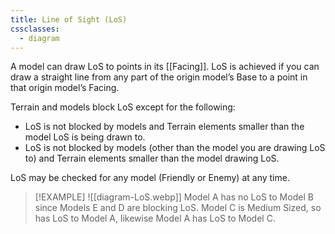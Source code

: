 ```yaml
---
title: Line of Sight (LoS)
cssclasses:
  - diagram
---
```

A model can draw LoS to points in its [[Facing]]. LoS is achieved if you can draw a straight line from any part of the origin model’s Base to a point in that origin model’s Facing.

Terrain and models block LoS except for the following:
- LoS is not blocked by models and Terrain elements smaller than the model LoS is being drawn to.
- LoS is not blocked by models (other than the model you are drawing LoS to) and Terrain elements smaller than the model drawing LoS.

LoS may be checked for any model (Friendly or Enemy) at any time.

> [!EXAMPLE]
> ![[diagram-LoS.webp]]
> Model A has no LoS to Model B since Models E and D are blocking LoS.
> Model C is Medium Sized, so has LoS to Model A, likewise Model A has LoS to Model C.
